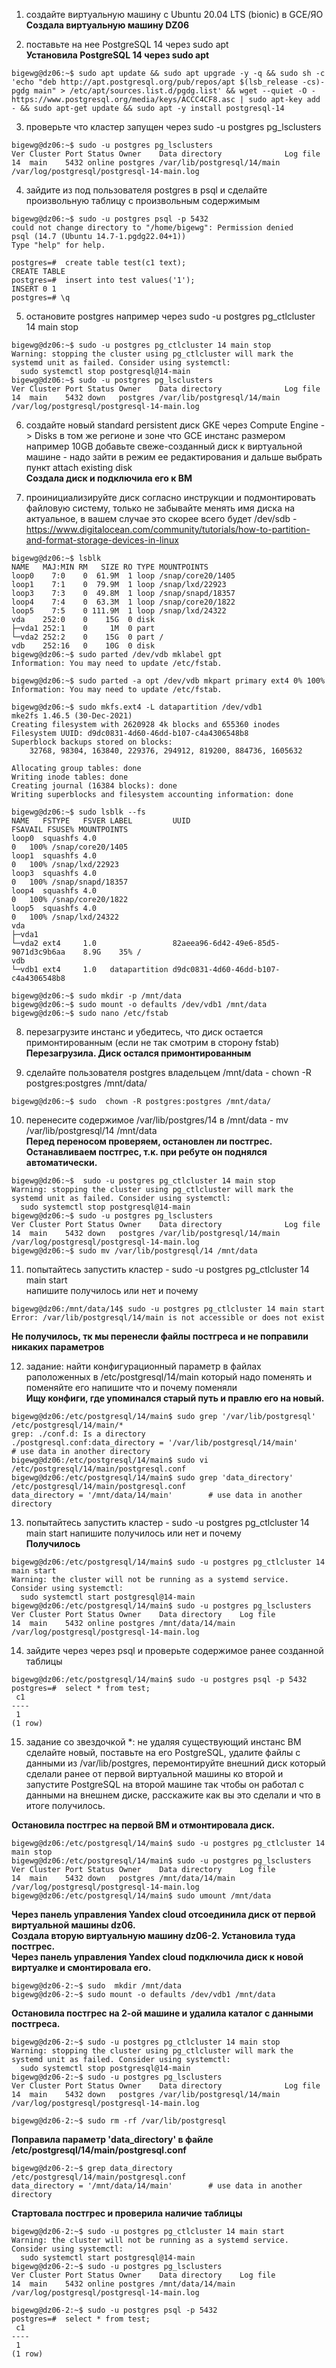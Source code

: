 1. создайте виртуальную машину c Ubuntu 20.04 LTS (bionic) в GCE/ЯО  
**Создала виртуальную машину DZ06**  
    
2. поставьте на нее PostgreSQL 14 через sudo apt  
**Установила PostgreSQL 14 через sudo apt**   
```
bigewg@dz06:~$ sudo apt update && sudo apt upgrade -y -q && sudo sh -c 'echo "deb http://apt.postgresql.org/pub/repos/apt $(lsb_release -cs)-pgdg main" > /etc/apt/sources.list.d/pgdg.list' && wget --quiet -O - https://www.postgresql.org/media/keys/ACCC4CF8.asc | sudo apt-key add - && sudo apt-get update && sudo apt -y install postgresql-14
```  

3. проверьте что кластер запущен через sudo -u postgres pg_lsclusters  
```
bigewg@dz06:~$ sudo -u postgres pg_lsclusters
Ver Cluster Port Status Owner    Data directory              Log file
14  main    5432 online postgres /var/lib/postgresql/14/main /var/log/postgresql/postgresql-14-main.log
```  

4. зайдите из под пользователя postgres в psql и сделайте произвольную таблицу с произвольным содержимым
```
bigewg@dz06:~$ sudo -u postgres psql -p 5432
could not change directory to "/home/bigewg": Permission denied
psql (14.7 (Ubuntu 14.7-1.pgdg22.04+1))
Type "help" for help.

postgres=#  create table test(c1 text);
CREATE TABLE
postgres=#  insert into test values('1');
INSERT 0 1
postgres=# \q
```  

5. остановите postgres например через sudo -u postgres pg_ctlcluster 14 main stop
```
bigewg@dz06:~$ sudo -u postgres pg_ctlcluster 14 main stop
Warning: stopping the cluster using pg_ctlcluster will mark the systemd unit as failed. Consider using systemctl:
  sudo systemctl stop postgresql@14-main
bigewg@dz06:~$ sudo -u postgres pg_lsclusters
Ver Cluster Port Status Owner    Data directory              Log file
14  main    5432 down   postgres /var/lib/postgresql/14/main /var/log/postgresql/postgresql-14-main.log
```

6. создайте новый standard persistent диск GKE через Compute Engine -> Disks в том же регионе и зоне что GCE инстанс размером например 10GB
добавьте свеже-созданный диск к виртуальной машине - надо зайти в режим ее редактирования и дальше выбрать пункт attach existing disk  
**Создала диск и подключила его к ВМ**  

7. проинициализируйте диск согласно инструкции и подмонтировать файловую систему, только не забывайте менять имя диска на актуальное, в вашем случае это   скорее всего будет /dev/sdb - https://www.digitalocean.com/community/tutorials/how-to-partition-and-format-storage-devices-in-linux  
```
bigewg@dz06:~$ lsblk
NAME   MAJ:MIN RM   SIZE RO TYPE MOUNTPOINTS
loop0    7:0    0  61.9M  1 loop /snap/core20/1405
loop1    7:1    0  79.9M  1 loop /snap/lxd/22923
loop3    7:3    0  49.8M  1 loop /snap/snapd/18357
loop4    7:4    0  63.3M  1 loop /snap/core20/1822
loop5    7:5    0 111.9M  1 loop /snap/lxd/24322
vda    252:0    0    15G  0 disk 
├─vda1 252:1    0     1M  0 part 
└─vda2 252:2    0    15G  0 part /
vdb    252:16   0    10G  0 disk 
bigewg@dz06:~$ sudo parted /dev/vdb mklabel gpt
Information: You may need to update /etc/fstab.

bigewg@dz06:~$ sudo parted -a opt /dev/vdb mkpart primary ext4 0% 100%    
Information: You may need to update /etc/fstab.

bigewg@dz06:~$ sudo mkfs.ext4 -L datapartition /dev/vdb1
mke2fs 1.46.5 (30-Dec-2021)
Creating filesystem with 2620928 4k blocks and 655360 inodes
Filesystem UUID: d9dc0831-4d60-46dd-b107-c4a4306548b8
Superblock backups stored on blocks: 
	32768, 98304, 163840, 229376, 294912, 819200, 884736, 1605632

Allocating group tables: done                            
Writing inode tables: done                            
Creating journal (16384 blocks): done
Writing superblocks and filesystem accounting information: done 

bigewg@dz06:~$ sudo lsblk --fs
NAME   FSTYPE   FSVER LABEL         UUID                                 FSAVAIL FSUSE% MOUNTPOINTS
loop0  squashfs 4.0                                                            0   100% /snap/core20/1405
loop1  squashfs 4.0                                                            0   100% /snap/lxd/22923
loop3  squashfs 4.0                                                            0   100% /snap/snapd/18357
loop4  squashfs 4.0                                                            0   100% /snap/core20/1822
loop5  squashfs 4.0                                                            0   100% /snap/lxd/24322
vda                                                                                     
├─vda1                                                                                  
└─vda2 ext4     1.0                 82aeea96-6d42-49e6-85d5-9071d3c9b6aa    8.9G    35% /
vdb                                                                                     
└─vdb1 ext4     1.0   datapartition d9dc0831-4d60-46dd-b107-c4a4306548b8        

bigewg@dz06:~$ sudo mkdir -p /mnt/data
bigewg@dz06:~$ sudo mount -o defaults /dev/vdb1 /mnt/data
bigewg@dz06:~$ sudo nano /etc/fstab
```

8. перезагрузите инстанс и убедитесь, что диск остается примонтированным (если не так смотрим в сторону fstab)  
**Перезагрузила. Диск остался примонтированным**  

9. сделайте пользователя postgres владельцем /mnt/data - chown -R postgres:postgres /mnt/data/
```
bigewg@dz06:~$ sudo  chown -R postgres:postgres /mnt/data/
```    

10. перенесите содержимое /var/lib/postgres/14 в /mnt/data - mv /var/lib/postgresql/14 /mnt/data  
**Перед переносом проверяем, остановлен ли постгрес. 
Останавливаем постгрес, т.к. при ребуте он поднялся автоматически.**  
```
bigewg@dz06:~$  sudo -u postgres pg_ctlcluster 14 main stop
Warning: stopping the cluster using pg_ctlcluster will mark the systemd unit as failed. Consider using systemctl:
  sudo systemctl stop postgresql@14-main
bigewg@dz06:~$ sudo -u postgres pg_lsclusters
Ver Cluster Port Status Owner    Data directory              Log file
14  main    5432 down   postgres /var/lib/postgresql/14/main /var/log/postgresql/postgresql-14-main.log
bigewg@dz06:~$ sudo mv /var/lib/postgresql/14 /mnt/data
```  

11. попытайтесь запустить кластер - sudo -u postgres pg_ctlcluster 14 main start  
напишите получилось или нет и почему  
```
bigewg@dz06:/mnt/data/14$ sudo -u postgres pg_ctlcluster 14 main start
Error: /var/lib/postgresql/14/main is not accessible or does not exist
```  
**Не получилось, тк мы перенесли файлы постгреса и не поправили никаких параметров**  

12. задание: найти конфигурационный параметр в файлах раположенных в /etc/postgresql/14/main который надо поменять и поменяйте его
    напишите что и почему поменяли  
**Ищу конфиги, где упоминался старый путь и правлю его на новый.**  
```
bigewg@dz06:/etc/postgresql/14/main$ sudo grep '/var/lib/postgresql' /etc/postgresql/14/main/*
grep: ./conf.d: Is a directory
./postgresql.conf:data_directory = '/var/lib/postgresql/14/main'		# use data in another directory
bigewg@dz06:/etc/postgresql/14/main$ sudo vi /etc/postgresql/14/main/postgresql.conf 
bigewg@dz06:/etc/postgresql/14/main$ sudo grep 'data_directory' /etc/postgresql/14/main/postgresql.conf 
data_directory = '/mnt/data/14/main'		# use data in another directory
```  
13. попытайтесь запустить кластер - sudo -u postgres pg_ctlcluster 14 main start
    напишите получилось или нет и почему  
**Получилось**  
```
bigewg@dz06:/etc/postgresql/14/main$ sudo -u postgres pg_ctlcluster 14 main start
Warning: the cluster will not be running as a systemd service. Consider using systemctl:
  sudo systemctl start postgresql@14-main
bigewg@dz06:/etc/postgresql/14/main$ sudo -u postgres pg_lsclusters
Ver Cluster Port Status Owner    Data directory    Log file
14  main    5432 online postgres /mnt/data/14/main /var/log/postgresql/postgresql-14-main.log
```

14. зайдите через через psql и проверьте содержимое ранее созданной таблицы
```
bigewg@dz06:/etc/postgresql/14/main$ sudo -u postgres psql -p 5432
postgres=#  select * from test;
 c1 
----
 1
(1 row)

```  

15. задание со звездочкой *: не удаляя существующий инстанс ВМ сделайте новый, поставьте на его PostgreSQL, удалите файлы с данными из /var/lib/postgres, перемонтируйте внешний диск который сделали ранее от первой виртуальной машины ко второй и запустите PostgreSQL на второй машине так чтобы он работал с данными на внешнем диске, расскажите как вы это сделали и что в итоге получилось.  

**Остановила постгрес на первой ВМ и отмонтировала диск.**
```
bigewg@dz06:/etc/postgresql/14/main$ sudo -u postgres pg_ctlcluster 14 main stop
bigewg@dz06:/etc/postgresql/14/main$ sudo -u postgres pg_lsclusters
Ver Cluster Port Status Owner    Data directory    Log file
14  main    5432 down   postgres /mnt/data/14/main /var/log/postgresql/postgresql-14-main.log
bigewg@dz06:/etc/postgresql/14/main$ sudo umount /mnt/data
```
**Через панель управления Yandex cloud отсоединила диск от первой виртуальной машины dz06.**  
**Создала вторую виртуальную машину dz06-2. Установила туда постгрес.**  
**Через панель управления Yandex cloud подключила диск к новой виртуалке и смонтировала его.**  
```
bigewg@dz06-2:~$ sudo  mkdir /mnt/data
bigewg@dz06-2:~$ sudo mount -o defaults /dev/vdb1 /mnt/data
```  
**Остановила постгрес на 2-ой машине и удалила каталог с данными постгреса.**  
```
bigewg@dz06-2:~$ sudo -u postgres pg_ctlcluster 14 main stop
Warning: stopping the cluster using pg_ctlcluster will mark the systemd unit as failed. Consider using systemctl:
  sudo systemctl stop postgresql@14-main
bigewg@dz06-2:~$ sudo -u postgres pg_lsclusters
Ver Cluster Port Status Owner    Data directory              Log file
14  main    5432 down   postgres /var/lib/postgresql/14/main /var/log/postgresql/postgresql-14-main.log

bigewg@dz06-2:~$ sudo rm -rf /var/lib/postgresql
```  
**Поправила параметр 'data_directory' в файле /etc/postgresql/14/main/postgresql.conf**
```
bigewg@dz06-2:~$ grep data_directory /etc/postgresql/14/main/postgresql.conf 
data_directory = '/mnt/data/14/main'		# use data in another directory
```  
**Стартовала постгрес и проверила наличие таблицы**  
```
bigewg@dz06-2:~$ sudo -u postgres pg_ctlcluster 14 main start
Warning: the cluster will not be running as a systemd service. Consider using systemctl:
  sudo systemctl start postgresql@14-main
bigewg@dz06-2:~$ sudo -u postgres pg_lsclusters
Ver Cluster Port Status Owner    Data directory    Log file
14  main    5432 online postgres /mnt/data/14/main /var/log/postgresql/postgresql-14-main.log

bigewg@dz06-2:~$ sudo -u postgres psql -p 5432
postgres=#  select * from test;
 c1 
----
 1
(1 row)
```  
